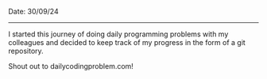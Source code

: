 Date: 30/09/24
________________
I started this journey of doing daily programming problems with my colleagues and decided to keep track of my progress in the form of a git repository. 

Shout out to dailycodingproblem.com!
